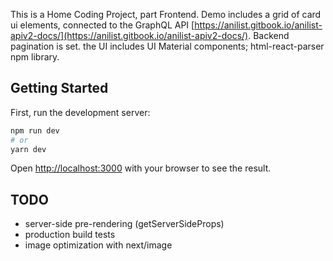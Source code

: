 This is a Home Coding Project, part Frontend. Demo includes a grid of card ui elements, connected to the GraphQL API [https://anilist.gitbook.io/anilist-apiv2-docs/](https://anilist.gitbook.io/anilist-apiv2-docs/). Backend pagination is set. the UI includes UI Material components; html-react-parser npm library.   
 


## Getting Started

First, run the development server:

```bash
npm run dev
# or
yarn dev
```

Open [http://localhost:3000](http://localhost:3000) with your browser to see the result.

## TODO

- server-side pre-rendering (getServerSideProps)
- production build tests
- image optimization with next/image
